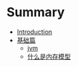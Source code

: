 # Summary

* [Introduction](README.md)
* [基础篇](chapter1.md)
   * [jvm](jvm.md)
   * [什么是内存模型](shi_yao_shi_nei_cun_mo_xing.md)

